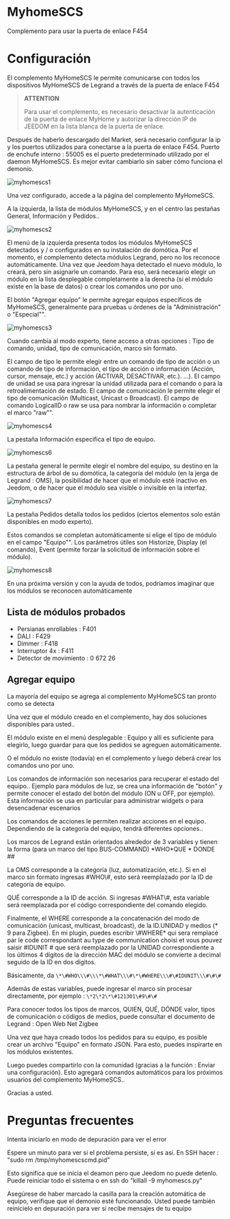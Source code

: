 # MyhomeSCS 

Complemento para usar la puerta de enlace F454

# Configuración 

El complemento MyHomeSCS le permite comunicarse con todos los dispositivos MyHomeSCS de Legrand a través de la puerta de enlace F454

>**ATTENTION**
>
>Para usar el complemento, es necesario desactivar la autenticación de la puerta de enlace MyHome y autorizar la dirección IP de JEEDOM en la lista blanca de la puerta de enlace.

Después de haberlo descargado del Market, será necesario configurar la ip y los puertos utilizados para conectarse a la puerta de enlace F454. Puerto de enchufe interno : 55005 es el puerto predeterminado utilizado por el daemon MyHomeSCS. Es mejor evitar cambiarlo sin saber cómo funciona el demonio.

![myhomescs1](./images/myhomescs1.png)

Una vez configurado, accede a la página del complemento MyHomeSCS.

A la izquierda, la lista de módulos MyHomeSCS, y en el centro las pestañas General, Información y Pedidos..

![myhomescs2](./images/myhomescs2.png)

El menú de la izquierda presenta todos los módulos MyHomeSCS detectados y / o configurados en su instalación de domótica. Por el momento, el complemento detecta módulos Legrand, pero no los reconoce automáticamente. Una vez que Jeedom haya detectado el nuevo módulo, lo creará, pero sin asignarle un comando. Para eso, será necesario elegir un módulo en la lista desplegable completamente a la derecha (si el módulo existe en la base de datos) o crear los comandos uno por uno.

El botón "Agregar equipo" le permite agregar equipos específicos de MyHomeSCS, generalmente para pruebas u órdenes de la "Administración" o "Especial"".

![myhomescs3](./images/myhomescs3.png)

Cuando cambia al modo experto, tiene acceso a otras opciones : Tipo de comando, unidad, tipo de comunicación, marco sin formato.

El campo de tipo le permite elegir entre un comando de tipo de acción o un comando de tipo de información, el tipo de acción o información (Acción, cursor, mensaje, etc.) y acción (ACTIVAR, DESACTIVAR, etc.). ...). El campo de unidad se usa para ingresar la unidad utilizada para el comando o para la retroalimentación de estado. El campo de comunicación le permite elegir el tipo de comunicación (Multicast, Unicast o Broadcast). El campo de comando LogicalID o raw se usa para nombrar la información o completar el marco "raw"".

![myhomescs4](./images/myhomescs4.png)

La pestaña Información especifica el tipo de equipo.

![myhomescs6](./images/myhomescs6.png)

La pestaña general le permite elegir el nombre del equipo, su destino en la estructura de árbol de su domótica, la categoría del módulo (en la jerga de Legrand : OMS), la posibilidad de hacer que el módulo esté inactivo en Jeedom, o de hacer que el módulo sea visible o invisible en la interfaz.

![myhomescs7](./images/myhomescs7.png)

La pestaña Pedidos detalla todos los pedidos (ciertos elementos solo están disponibles en modo experto).

Estos comandos se completan automáticamente si elige el tipo de módulo en el campo "Equipo"". Los parámetros útiles son Historize, Display (el comando), Event (permite forzar la solicitud de información sobre el módulo).

![myhomescs8](./images/myhomescs8.png)

En una próxima versión y con la ayuda de todos, podríamos imaginar que los módulos se reconocen automáticamente

## Lista de módulos probados 

- Persianas enrollables : F401
- DALI : F429
- Dimmer : F418
- Interruptor 4x : F411
- Detector de movimiento : 0 672 26

## Agregar equipo 

La mayoría del equipo se agrega al complemento MyHomeSCS tan pronto como se detecta

Una vez que el módulo creado en el complemento, hay dos soluciones disponibles para usted..

El módulo existe en el menú desplegable : Equipo y allí es suficiente para elegirlo, luego guardar para que los pedidos se agreguen automáticamente.

O el módulo no existe (todavía) en el complemento y luego deberá crear los comandos uno por uno.

Los comandos de información son necesarios para recuperar el estado del equipo.. Ejemplo para módulos de luz, se crea una información de "botón" y permite conocer el estado del botón del módulo (ON u OFF, por ejemplo). Esta información se usa en particular para administrar widgets o para desencadenar escenarios

Los comandos de acciones le permiten realizar acciones en el equipo. Dependiendo de la categoría del equipo, tendrá diferentes opciones..

Los marcos de Legrand están orientados alrededor de 3 variables y tienen la forma (para un marco del tipo BUS-COMMAND) \*WHO\*QUE \* DONDE \#\#

La OMS corresponde a la categoría (luz, automatización, etc.). Si en el marco sin formato ingresas \#WHO\\\#, esto será reemplazado por la ID de categoría de equipo.

QUÉ corresponde a la ID de acción. Si ingresas \#WHAT\\\#, esta variable será reemplazada por el código correspondiente del comando elegido.

Finalmente, el WHERE corresponde a la concatenación del modo de comunicación (unicast, multicast, broadcast), de la ID.UNIDAD y medios (* 9 para Zigbee). En mi plugin, puedes escribir \\\#WHERE* qui sera remplacé par le code correspondant au type de communication choisi et vous pouvez saisir \#IDUNIT \# que será reemplazado por la UNIDAD correspondiente a los últimos 4 dígitos de la dirección MAC del módulo se convierte a decimal seguido de la ID en dos dígitos.

Básicamente, da ``\*\#WHO\\\#\\\*\#WHAT\\\#\*\#WHERE\\\#\#IDUNIT\\\#\#\#``

Además de estas variables, puede ingresar el marco sin procesar directamente, por ejemplo : ``\*2\*2\*\#121301\#9\#\#``

Para conocer todos los tipos de marcos, QUIEN, QUÉ, DÓNDE valor, tipos de comunicación o códigos de medios, puede consultar el documento de Legrand : Open Web Net Zigbee

Una vez que haya creado todos los pedidos para su equipo, es posible crear un archivo "Equipo" en formato JSON. Para esto, puedes inspirarte en los módulos existentes.

Luego puedes compartirlo con la comunidad (gracias a la función : Enviar una configuración). Esto agregará comandos automáticos para los próximos usuarios del complemento MyHomeSCS..

Gracias a usted.

# Preguntas frecuentes 

Intenta iniciarlo en modo de depuración para ver el error

Espere un minuto para ver si el problema persiste, si es así.
En SSH hacer : "sudo rm /tmp/myhomescscmd.pid"

Esto significa que se inicia el deamon pero que Jeedom no puede
detenlo. Puede reiniciar todo el sistema o en ssh
do "killall -9 myhomescs.py"

Asegúrese de haber marcado la casilla para la creación automática de
equipo, verifique que el demonio esté funcionando. Usted puede
también reinícielo en depuración para ver si recibe mensajes de
tu equipo
